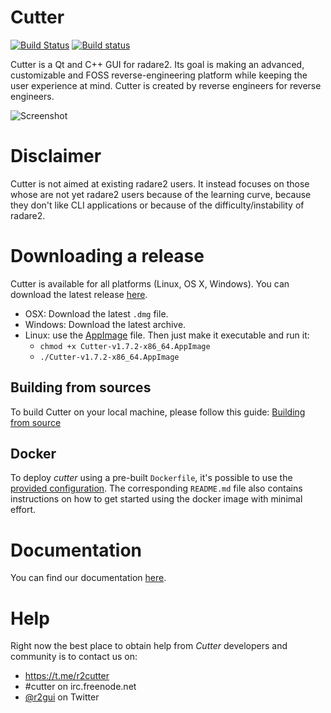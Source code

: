# Cutter
[![Build Status](https://travis-ci.org/radareorg/cutter.svg?branch=master)](https://travis-ci.org/radareorg/cutter)
[![Build status](https://ci.appveyor.com/api/projects/status/s9rkx1dn3uy4bfdx/branch/master?svg=true)](https://ci.appveyor.com/project/radare/cutter/branch/master)

Cutter is a Qt and C++ GUI for radare2. Its goal is making an advanced, customizable and FOSS reverse-engineering platform while keeping the user experience at mind. Cutter is created by reverse engineers for reverse engineers.

![Screenshot](https://raw.githubusercontent.com/radareorg/cutter/master/docs/images/screenshot.png)

# Disclaimer

Cutter is not aimed at existing radare2 users. It instead focuses on those whose are not yet radare2 users because of the learning curve, because they don't like CLI applications or because of the difficulty/instability of radare2.

# Downloading a release

Cutter is available for all platforms (Linux, OS X, Windows).
You can download the latest release [here](https://github.com/radareorg/cutter/releases).
 * OSX: Download the latest `.dmg` file.
 * Windows: Download the latest archive.
 * Linux: use the [AppImage](https://github.com/radareorg/cutter/releases/download/v1.7.2/Cutter-v1.7.2-x86_64.AppImage) file. Then just make it executable and run it:
     * `chmod +x Cutter-v1.7.2-x86_64.AppImage`
     * `./Cutter-v1.7.2-x86_64.AppImage`

## Building from sources

To build Cutter on your local machine, please follow this guide: [Building from source](https://radareorg.github.io/cutter/building.html)

## Docker

To deploy *cutter* using a pre-built `Dockerfile`, it's possible to use the [provided configuration](docker). The corresponding `README.md` file also contains instructions on how to get started using the docker image with minimal effort.

# Documentation

You can find our documentation [here](https://radareorg.github.io/cutter/).

# Help

Right now the best place to obtain help from *Cutter* developers and community is to contact us on:

- https://t.me/r2cutter
- #cutter on irc.freenode.net
- [@r2gui](https://twitter.com/r2gui) on Twitter
